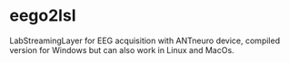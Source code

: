# eego2lsl
LabStreamingLayer for EEG acquisition with ANTneuro device, compiled version for Windows but can also work in Linux and MacOs.

